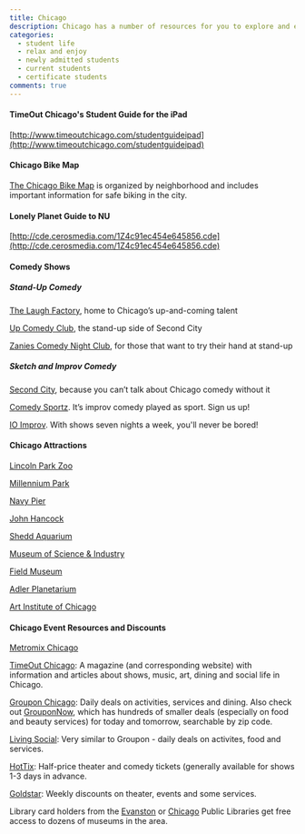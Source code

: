 ```yaml
---
title: Chicago
description: Chicago has a number of resources for you to explore and enjoy. For example you might check out Chicago's many bike routes, got to a comedy show, or check out one of Chicago's many attractions. 
categories: 
  - student life
  - relax and enjoy
  - newly admitted students
  - current students
  - certificate students
comments: true
---
```


#### TimeOut Chicago's Student Guide for the iPad

[http://www.timeoutchicago.com/studentguideipad](http://www.timeoutchicago.com/studentguideipad)

#### Chicago Bike Map

[The Chicago Bike Map](http://www.cityofchicago.org/cityinfo/cdot/bikemap/keymap.html) is organized by neighborhood and includes important information for safe biking in the city.

#### Lonely Planet Guide to NU

[http://cde.cerosmedia.com/1Z4c91ec454e645856.cde](http://cde.cerosmedia.com/1Z4c91ec454e645856.cde)

#### Comedy Shows

##### Stand-Up Comedy

[The Laugh Factory](http://www.laughfactory.com/clubs/chicago), home to Chicago’s up-and-coming talent

[Up Comedy Club](http://upcomedyclub.com/index.cfm), the stand-up side of Second City

[Zanies Comedy Night Club](http://www.chicago.zanies.com/news.php?viewStory=535), for those that want to try their hand at stand-up

##### Sketch and Improv Comedy

[Second City](http://www.secondcity.com/), because you can’t talk about Chicago comedy without it

[Comedy Sportz](http://comedysportzchicago.com/). It’s improv comedy played as sport. Sign us up!

[IO Improv](http://ioimprov.com/chicago/). With shows seven nights a week, you'll never be bored!

#### Chicago Attractions

[Lincoln Park Zoo](http://www.lpzoo.org/)

[Millennium Park](http://explorechicago.org/city/en/millennium.html)

[Navy Pier](http://www.navypier.com/)

[John Hancock](http://jhochicago.com/en/)

[Shedd Aquarium](http://www.sheddaquarium.org/)

[Museum of Science & Industry](http://www.msichicago.org/)

[Field Museum](https://sites.google.com/)

[Adler Planetarium](http://www.adlerplanetarium.org/)

[Art Institute of Chicago](http://www.artic.edu/aic/)

#### Chicago Event Resources and Discounts

[Metromix Chicago](http://chicago.metromix.com/)

[TimeOut Chicago](http://timeoutchicago.com/): A magazine (and corresponding website) with information and articles about shows, music, art, dining and social life in Chicago.

[Groupon Chicago](http://www.groupon.com/chicago/all?post_subscribe=true): Daily deals on activities, services and dining. Also check out [GrouponNow](http://www.groupon.com/now/chicago), which has hundreds of smaller deals (especially on food and beauty services) for today and tomorrow, searchable by zip code.

[Living Social](http://livingsocial.com/): Very similar to Groupon - daily deals on activites, food and services.

[HotTix](http://hottix.org/): Half-price theater and comedy tickets (generally available for shows 1-3 days in advance. 

[Goldstar](https://www.goldstar.com/): Weekly discounts on theater, events and some services.

Library card holders from the [Evanston](http://www.epl.org/index.php?option=com_content&view=article&id=990:macys-museum-adventure-pass-coming-to-evanston-library&catid=1:latest-news&Itemid=313) or [Chicago](http://chicagopubliclibrary.tumblr.com/post/196662253/go-to-chicago-museums-for-free) Public Libraries get free access to dozens of museums in the area.